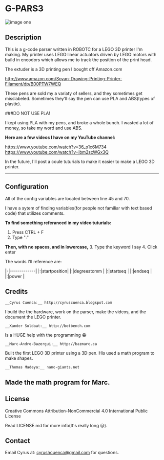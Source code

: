 # G-PARS3

![image one](https://github.com/cyruscuenca/g-pars3/blob/master/media/3Dprinter_header_2.jpg)


## Description

This is a g-code parser written in ROBOTC for a LEGO 3D printer I'm making. My printer uses LEGO linear actuators driven by LEGO motors with build in encodors which allows me to track the position of the print head.

The extuder is a 3D printing pen I bought off Amazon.com 

http://www.amazon.com/Soyan-Drawing-Printing-Printer-Filament/dp/B00PTW7WEQ

These pens are sold my a variaty of sellers, and they sometimes get misslabeled. Sometimes they'll say the pen can use PLA and ABS(types of plastic). 

###DO NOT USE PLA!

I kept using PLA with my pens, and broke a whole bunch. I wasted a lot of money, so take my word and use ABS.

__Here are a few videos I have on my YouTube channel:__

https://www.youtube.com/watch?v=36_p1c6M734
https://www.youtube.com/watch?v=ibm2scWGx3Q

In the future, I'll post a coule tuturials to make it easier to make a LEGO 3D printer.

---
## Configuration

All of the config variables are located between line 45 and 70.

I have a sytem of finding variables(for people not familiar with text based code) that utilizes comments.

__To find something referanced in my video tuturials:__
1. Press CTRL + F 
2. Type ":"

__Then, with no spaces, and in lowercase,__
3. Type the keyword I say
4. Click enter

The words I'll reference are:

|-|-------------|
|:|startposition|
|:|degreestomm  |
|:|startseq     |
|:|endseq       |
|:|power        |


## Credits

    __Cyrus Cuenca:__ http://cyruscuenca.blogspot.com
I build the the hardware, work on the parser, make the videos, and the document the LEGO printer.

    __Xander Soldaat:__ http://botbench.com
Is a HUGE help with the programming :grinning:

    __Marc-Andre-Bazergui:__ http://bazmarc.ca
Built the first LEGO 3D printer using a 3D pen. His used a math program to make shapes.

    __Thomas Madeya:__ nano-giants.net
Made the math program for Marc.
---
## License

Creative Commons Attribution-NonCommercial 4.0 International Public License

Read LICENSE.md for more info(It's really long :unamused:).

## Contact

Email Cyrus at: cyrushcuenca@gmail.com for questions.

